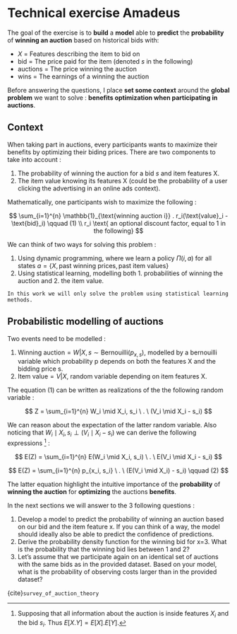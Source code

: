 # Technical exercise Amadeus


The goal of the exercise is to **build** a **model** able to **predict** the **probability** of **winning an auction** based on historical bids with:
* $X$ = Features describing the item to bid on
* bid = The price paid for the item (denoted $s$ in the following)
* auctions = The price winning the auction
* wins = The earnings of a winning the auction

Before answering the questions, I place **set some context** around the **global problem** we want to solve : **benefits optimization when participating in auctions**.

## Context

When taking part in auctions, every participants wants to maximize their benefits by optimizing their biding prices. There are two components to take into account :
1. The probability of winning the auction for a bid $s$ and item features X.
2. The item value knowing its features X (could be the probability of a user clicking the advertising in an online ads context).

Mathematically, one participants wish to maximize the following :

$$
\sum_{i=1}^{n} \mathbb{1}_{\text{winning auction i}} . r_i(\text{value}_i - \text{bid}_i) \qquad (1) \\ r_i \text{ an optional discount factor, equal to 1 in the following}
$$

We can think of two ways for solving this problem :
1. Using dynamic programming, where we learn a policy $\Pi(i, a)$ for all states $a=\{X, \text{past winning prices}, \text{past item values}\}$
2. Using statistical learning, modelling both 1. probabilities of winning the auction and 2. the item value.

```{note}
In this work we will only solve the problem using statistical learning methods.
```

## Probabilistic modelling of auctions

Two events need to be modelled :
1. $\text{Winning auction} = W|X, s \sim \text{Bernouilli}(p_{x, s})$, modelled by a bernouilli variable which probability p depends on both the features X and the bidding price s.
2. $\text{Item value} = V|X$, random variable depending on item features X.

The equation $(1)$ can be written as realizations of the the following random variable :

$$
Z = \sum_{i=1}^{n} W_i \mid X_i, s_i \ . \ (V_i \mid X_i - s_i)
$$

We can reason about the expectation of the latter random variable. Also noticing that $W_i \mid X_i, s_i \perp (V_i \mid X_i - s_i)$ we can derive the following expressions [^1] :
[^1]: Supposing that all information about the auction is inside features $X_i$ and the bid $s_i$. Thus $E[X . Y] = E[X] . E[Y]$.

$$
E(Z) = \sum_{i=1}^{n} E(W_i \mid X_i, s_i) \ . \ E(V_i \mid X_i - s_i)
$$

$$
E(Z) = \sum_{i=1}^{n} p_{x_i, s_i} \ . \ (E(V_i \mid X_i) - s_i) \qquad (2)
$$

The latter equation highlight the intuitive importance of the **probability** of **winning the auction** for **optimizing** the auctions **benefits**.

In the next sections we will answer to the 3 following questions :

1. Develop a model to predict the probability of winning an auction based on our bid and the item feature x. If you can think of a way, the model should ideally also be able to predict the confidence of predictions.
2. Derive the probability density function for the winning bid for x=3. What is the probability that the winning bid lies between 1 and 2?
3. Let’s assume that we participate again on an identical set of auctions with the same bids as in the provided dataset. Based on your model, what is the probability of observing costs larger than in the provided dataset?

{cite}`survey_of_auction_theory`
